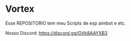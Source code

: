 # Vortex
Esse REPOSITORIO tem meu Scripts de esp aimbot e etc.

Nosso Discord: https://discord.gg/GVb8AAYXB3
